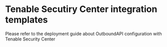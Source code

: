 # Tenable Secutiry Center integration templates
Please refer to the deployment guide about OutboundAPI configuration with Tenable Security Center
